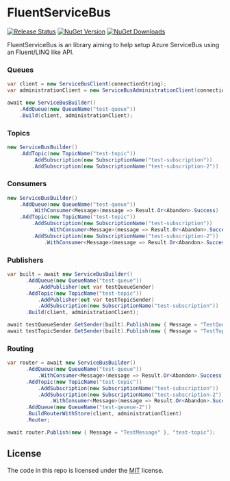 # FluentServiceBus

[![Release Status](https://img.shields.io/github/actions/workflow/status/HubiBoar/FluentServiceBus/publish.yml)](https://github.com/HubiBoar/FluentServiceBus/actions/workflows/publish.yml)
[![NuGet Version](https://img.shields.io/nuget/v/FluentServiceBus)](https://www.nuget.org/packages/FluentServiceBus/)
[![NuGet Downloads](https://img.shields.io/nuget/dt/FluentServiceBus)](https://www.nuget.org/packages/FluentServiceBus/)

FluentServiceBus is an library aiming to help setup Azure ServiceBus using an Fluent/LINQ like API.

### Queues
```csharp
var client = new ServiceBusClient(connectionString);
var administrationClient = new ServiceBusAdministrationClient(connectionString);

await new ServiceBusBuilder()
    .AddQueue(new QueueName("test-queue"))
    .Build(client, administrationClient);
```

### Topics
```csharp
new ServiceBusBuilder()
    .AddTopic(new TopicName("test-topic"))
        .AddSubscription(new SubscriptionName("test-subscription"))
        .AddSubscription(new SubscriptionName("test-subscription-2"))
```

### Consumers
```csharp
new ServiceBusBuilder()
    .AddQueue(new QueueName("test-queue"))
        .WithConsumer<Message>(message => Result.Or<Abandon>.Success)
    .AddTopic(new TopicName("test-topic"))
        .AddSubscription(new SubscriptionName("test-subscription"))
             .WithConsumer<Message>(message => Result.Or<Abandon>.Success)
        .AddSubscription(new SubscriptionName("test-subscription-2"))
            .WithConsumer<Message>(message => Result.Or<Abandon>.Success)
```

### Publishers
```csharp
var built = await new ServiceBusBuilder()
      .AddQueue(new QueueName("test-queue"))
          .AddPublisher(out var testQueueSender)
      .AddTopic(new TopicName("test-topic"))
          .AddPublisher(out var testTopicSender)
          .AddSubscription(new SubscriptionName("test-subscription"))
      .Build(client, administrationClient);

await testQueueSender.GetSender(built).Publish(new { Message = "TestQueueMessage" });
await testTopicSender.GetSender(built).Publish(new { Message = "TestTopicMessage" });
```


### Routing

```csharp
var router = await new ServiceBusBuilder()
      .AddQueue(new QueueName("test-queue"))
          .WithConsumer<Message>(message => Result.Or<Abandon>.Success)
      .AddTopic(new TopicName("test-topic"))
          .AddSubscription(new SubscriptionName("test-subscription"))
          .AddSubscription(new SubscriptionName("test-subscription-2"))
              .WithConsumer<Message>(message => Result.Or<Abandon>.Success)
      .AddQueue(new QueueName("test-qeueue-2"))
      .BuildRouterWithStore(client, administrationClient)
      .Router;

await router.Publish(new { Message = "TestMessage" }, "test-topic");
```

## License

The code in this repo is licensed under the [MIT](LICENSE) license.
